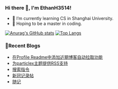 ### Hi there 👋, I'm EthanH3514!

- 🌱 I’m currently learning CS in Shanghai University.
- 🎈 Hoping to be a master in coding.

[![Anurag's GitHub stats](https://github-readme-stats.vercel.app/api?username=EthanH3514&show_icons=true&theme=tokyonight)](https://github.com/anuraghazra/github-readme-stats)
[![Top Langs](https://github-readme-stats.vercel.app/api/top-langs/?username=EthanH3514&layout=compact)](https://github.com/anuraghazra/github-readme-stats)

### **📝Recent Blogs**
<!-- BLOG-POST-LIST:START -->
- [在Profile Readme中添加近期博客自动拉取功能](https://ethanh3514.github.io/2022/12/28/%E5%9C%A8Profile-Readme%E4%B8%AD%E6%B7%BB%E5%8A%A0%E8%BF%91%E6%9C%9F%E5%8D%9A%E5%AE%A2%E8%87%AA%E5%8A%A8%E6%8B%89%E5%8F%96%E5%8A%9F%E8%83%BD/)
- [为particlex主题提供RSS支持](https://ethanh3514.github.io/2022/12/28/%E4%B8%BAparticlex%E4%B8%BB%E9%A2%98%E6%8F%90%E4%BE%9BRSS%E6%94%AF%E6%8C%81/)
- [搜索指令](https://ethanh3514.github.io/2022/12/28/%E6%90%9C%E7%B4%A2%E6%8C%87%E4%BB%A4/)
- [新冠记录帖](https://ethanh3514.github.io/2022/12/27/%E6%96%B0%E5%86%A0%E8%AE%B0%E5%BD%95%E5%B8%96/)
- [随记](https://ethanh3514.github.io/2022/12/23/%E9%9A%8F%E8%AE%B0/)
<!-- BLOG-POST-LIST:END -->
